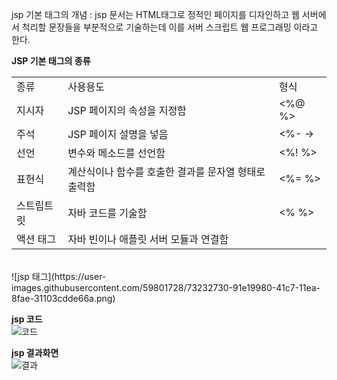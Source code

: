 jsp 기본 태그의 개념
: jsp 문서는 HTML태그로 정적인 페이지를 디자인하고 웹 서버에서 척리할 문장들을 부분적으로 기술하는데 이를 서버 스크립트 웹 프로그래밍 이라고 한다.

<b>JSP 기본 태그의 종류</b>
<br>
<table>
    <tr>
		<td>종류</td>
		<td>사용용도</td>
        <td>형식</td>
	</tr>
	<tr>
		<td>지시자</td>
		<td>JSP 페이지의 속성을 지정함</td>
        <td><%@ %></td>
	</tr>
	<tr>
		<td>주석</td>
		<td>JSP 페이지 설명을 넣음</td>
        <td><%- -></td>
	</tr>
    <tr>
		<td>선언</td>
		<td>변수와 메소드를 선언함</td>
        <td><%! %></td>
	</tr>
    <tr>
		<td>표현식</td>
		<td>계산식이나 함수를 호출한 결과를 문자열 형태로 출력함</td>
        <td><%= %></td>
	</tr>
    <tr>
		<td>스트립트릿</td>
		<td>자바 코드를 기술함</td>
        <td><%  %></td>
	</tr>
    <tr>
		<td>액션 태그</td>
		<td>자바 빈이나 애플릿 서버 모듈과 연결함</td>
        <td><jsp:action></jsp:action></td>
	</tr>
</table>
<br>
![jsp 태그](https://user-images.githubusercontent.com/59801728/73232730-91e19980-41c7-11ea-8fae-31103cdde66a.png)

<b>jsp 코드</b>
<br>
![코드](https://user-images.githubusercontent.com/59801728/73241234-cfa0eb00-41e4-11ea-8b3a-ac8f43b57ef4.PNG)

<b>jsp 결과화면</b>
<br>
![결과](https://user-images.githubusercontent.com/59801728/73241121-746ef880-41e4-11ea-9d6d-d55245f5e23e.PNG)
